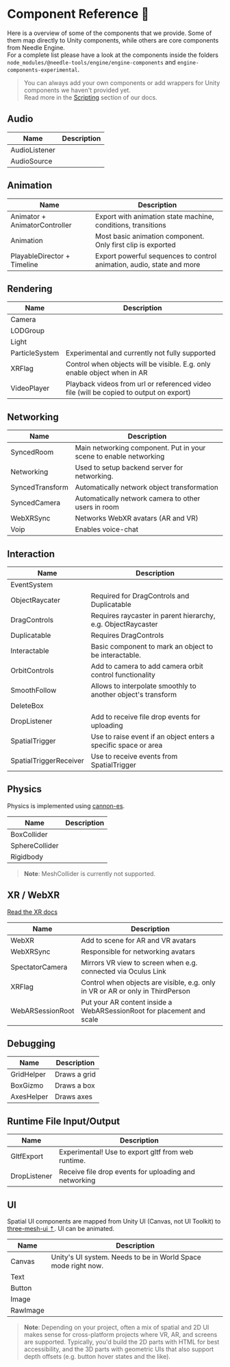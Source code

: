 # Component Reference 🧩

Here is a overview of some of the components that we provide. Some of them map directly to Unity components, while others are core components from Needle Engine.   
For a complete list please have a look at the components inside the folders ``node_modules/@needle-tools/engine/engine-components`` and ``engine-components-experimental``.  

> You can always add your own components or add wrappers for Unity components we haven't provided yet.  
> Read more in the [Scripting](./scripting.md) section of our docs.

## Audio
| Name  | Description |
| ------------- | ------------- |
| AudioListener |  |
| AudioSource |  |

## Animation
| Name  | Description |
| ------------- | ------------- |
| Animator + AnimatorController | Export with animation state machine, conditions, transitions  |
| Animation | Most basic animation component. Only first clip is exported |
| PlayableDirector + Timeline | Export powerful sequences to control animation, audio, state and more |

## Rendering
| Name  | Description |
| ------------- | ------------- |
| Camera |  |
| LODGroup |  |
| Light |  |
| ParticleSystem | Experimental and currently not fully supported |
| XRFlag | Control when objects will be visible. E.g. only enable object when in AR  |
| VideoPlayer  | Playback videos from url or referenced video file (will be copied to output on export) |

## Networking
| Name  | Description |
| ------------- | ------------- |
| SyncedRoom | Main networking component. Put in your scene to enable networking |
| Networking | Used to setup backend server for networking. |
| SyncedTransform | Automatically network object transformation |
| SyncedCamera | Automatically network camera to other users in room |
| WebXRSync | Networks WebXR avatars (AR and VR) |
| Voip | Enables voice-chat |

## Interaction
| Name  | Description |
| ------------- | ------------- |
| EventSystem |  |
| ObjectRaycater | Required for DragControls and Duplicatable |
| DragControls | Requires raycaster in parent hierarchy, e.g. ObjectRaycaster |
| Duplicatable | Requires DragControls |
| Interactable | Basic component to mark an object to be interactable. |
| OrbitControls | Add to camera to add camera orbit control functionality |
| SmoothFollow | Allows to interpolate smoothly to another object's transform |
| DeleteBox |  |
| DropListener | Add to receive file drop events for uploading |
| SpatialTrigger | Use to raise event if an object enters a specific space or area |
| SpatialTriggerReceiver | Use to receive events from SpatialTrigger |

## Physics

Physics is implemented using [cannon-es](https://github.com/pmndrs/cannon-es).  

| Name  | Description |
| ------------- | ------------- |
| BoxCollider |  |
| SphereCollider |  |
| Rigidbody |  |

> **Note**: MeshCollider is currently not supported.

## XR / WebXR  

[Read the XR docs](xr.md)

| Name  | Description |
| ------------- | ------------- |
| WebXR | Add to scene for AR and VR avatars |
| WebXRSync | Responsible for networking avatars |
| SpectatorCamera | Mirrors VR view to screen when e.g. connected via Oculus Link |
| XRFlag | Control when objects are visible, e.g. only in VR or AR or only in ThirdPerson |
| WebARSessionRoot | Put your AR content inside a WebARSessionRoot for placement and scale |

## Debugging  
| Name  | Description |
| ------------- | ------------- |
| GridHelper | Draws a grid |
| BoxGizmo | Draws a box |
| AxesHelper | Draws axes |

## Runtime File Input/Output  
| Name  | Description |
| ------------- | ------------- |
| GltfExport | Experimental! Use to export gltf from web runtime. |
| DropListener | Receive file drop events for uploading and networking |

## UI

Spatial UI components are mapped from Unity UI (Canvas, not UI Toolkit) to [three-mesh-ui ⇡](https://github.com/felixmariotto/three-mesh-ui). 
UI can be animated.   

| Name  | Description |
| ------------- | ------------- |
| Canvas | Unity's UI system. Needs to be in World Space mode right now. |
| Text |  |
| Button |  |
| Image |  |
| RawImage |  |

> **Note**: Depending on your project, often a mix of spatial and 2D UI makes sense for cross-platform projects where VR, AR, and screens are supported. Typically, you'd build the 2D parts with HTML for best accessibility, and the 3D parts with geometric UIs that also support depth offsets (e.g. button hover states and the like).  
